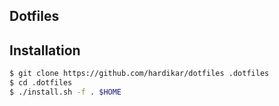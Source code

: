 Dotfiles
--------

## Installation

```bash
$ git clone https://github.com/hardikar/dotfiles .dotfiles
$ cd .dotfiles
$ ./install.sh -f . $HOME
```
